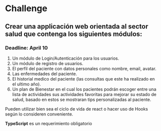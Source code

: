 # Challenge

## Crear una applicación web orientada al sector salud que contenga los siguientes módulos:

### Deadline: April 10

1. Un módulo de Login/Autenticación para los usuarios.
2. Un módulo de registro de usuarios.
3. El perfil del paciente con datos personales como nombre, email, avatar.
4. Las enfermedades del paciente.
5. El historial medico del paciente (las consultas que este ha realizado en el ultimo
   año).
6. Un plan de Bienestar en el cual los pacientes podrán escoger entre una lista de
   actividades sus actividades favoritas para mejorar su estado de salud, basado
   en estos se mostraran tips personalizadas al paciente.

Pueden utilizar bien sea el ciclo de vida de react o hacer uso de Hooks según lo consideren conveniente.

**TypeScript** es un requerimiento obligatorio
